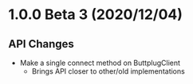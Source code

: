 # 1.0.0 Beta 3 (2020/12/04)

## API Changes

- Make a single connect method on ButtplugClient
  - Brings API closer to other/old implementations

